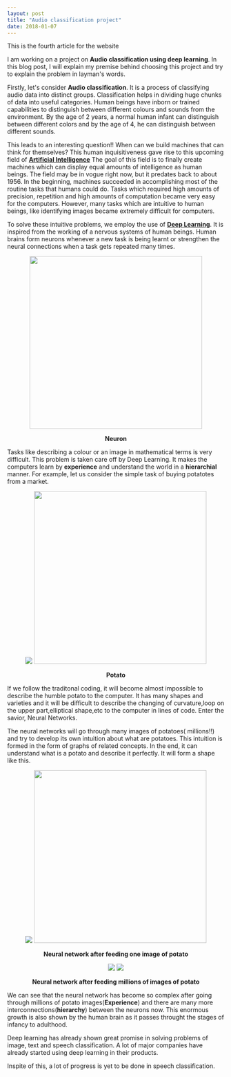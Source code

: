 ```yaml
---
layout: post
title: "Audio classification project"
date: 2018-01-07
---
```

This is the fourth article for the website

I am working on a project on **Audio classification using deep learning**. In this blog post, I will explain my premise behind 
choosing this project and try to explain the problem in layman's words.

Firstly, let's consider **Audio classification**. It is a process of classifying audio data into distinct groups. Classification 
helps in dividing huge chunks of data into useful categories. Human beings have inborn or trained capabilities to distinguish 
between different colours and sounds from the environment. By the age of 2 years, a normal human infant can distinguish between 
different colors and by the age of 4, he can distinguish between different sounds. 

This leads to an interesting question!! When can we build machines that can think for themselves? This human inquisitiveness 
gave rise to this upcoming field of <a href = "https://www.wikiwand.com/en/Artificial_intelligence">**Artificial Intelligence**</a>
The goal of this field is to finally create machines which can display equal amounts of intelligence as human beings. The field may
be in vogue right now, but it predates back to about 1956. In the beginning, machines succeeded in accomplishing most of the
routine tasks that humans could do. Tasks which required high amounts of precision, repetition and high amounts of computation 
became very easy for the computers. However, many tasks which are intuitive to human beings, like identifying images became extremely difficult for computers. 

To solve these intuitive problems, we employ the use of <a href = "https://www.wikiwand.com/en/Deep_learning">**Deep Learning**</a>. It is inspired from the working of a nervous systems of human beings. Human brains form neurons whenever a new task is being learnt or strengthen the neural connections when a task gets repeated many times. 

<p align="center">
<img src="https://images.duckduckgo.com/iu/?u=http%3A%2F%2Fhyperstition.abstractdynamics.org%2Farchives%2FNeuron0.jpg&f=1" width="400">
</img>
</p>

<p align="center"><strong>Neuron</strong></p>

Tasks like describing a colour or an image in mathematical terms is very difficult. This problem is taken care off by Deep Learning. It makes the computers learn by **experience** and understand the world in a **hierarchial** manner. For example, let us consider the simple task of buying potatotes from a market. 

<p align="center">
<img src="<p align="center">
<img src="https://images.duckduckgo.com/iu/?u=http%3A%2F%2Fstormtubers.weebly.com%2Fuploads%2F2%2F4%2F9%2F1%2F24912084%2Fs288114508727664819_p1_i1_w1514.jpeg&f=1" width="400">
</img>
</p>

<p align="center"><strong>Potato</strong></p>

If we follow the traditonal coding, it will become almost impossible to describe the humble potato to the computer. It has many shapes and varieties and it will be difficult to describe the changing of curvature,loop on the upper part,elliptical shape,etc to the computer in lines of code. Enter the savior, Neural Networks.

The neural networks will go through many images of potatoes( millions!!) and try to develop its own intuition about what are potatoes. This intuition is formed in the form of graphs of related concepts. In the end, it can understand what is a potato and describe it perfectly. It will form a shape like this.

<p align="center">
<img src="<p align="center">
<img src="https://images.duckduckgo.com/iu/?u=http%3A%2F%2Fwww.marutitech.com%2Fwp-content%2Fuploads%2F2016%2F09%2FNeural-network.png&f=1" width="400">
</img>
</p>

<p align="center"><strong>Neural network after feeding one image of potato</strong></p>

<p align="center">
<img src="<p align="center">
<img src="https://images.duckduckgo.com/iu/?u=http%3A%2F%2Fneuralnetworksanddeeplearning.com%2Fimages%2Ftikz12.png&f=1">
</img>
</p>

<p align="center"><strong>Neural network after feeding millions of images of potato</strong></p>

We can see that the neural network has become so complex after going through millions of potato images(**Experience**) and there are many more interconnections(**hierarchy**) between the neurons now. This enormous growth is also shown by the human brain as it passes throught the stages of infancy to adulthood.

Deep learning has already shown great promise in solving problems of image, text and speech classification. A lot of major companies have already started using deep learning in their products.

Inspite of this, a lot of progress is yet to be done in speech classification.
